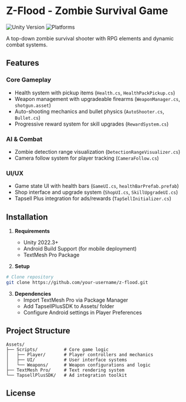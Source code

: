 # Z-Flood - Zombie Survival Game

![Unity Version](https://img.shields.io/badge/Unity-2022.3+-black.svg?logo=unity)
![Platforms](https://img.shields.io/badge/Platforms-Windows%20%7C%20Android-blue.svg)

A top-down zombie survival shooter with RPG elements and dynamic combat systems.

## Features

### Core Gameplay
- Health system with pickup items (`Health.cs`, `HealthPackPickup.cs`)
- Weapon management with upgradeable firearms (`WeaponManager.cs`, `shotgun.asset`)
- Auto-shooting mechanics and bullet physics (`AutoShooter.cs`, `Bullet.cs`)
- Progressive reward system for skill upgrades (`RewardSystem.cs`)

### AI & Combat
- Zombie detection range visualization (`DetectionRangeVisualizer.cs`)
- Camera follow system for player tracking (`CameraFollow.cs`)

### UI/UX
- Game state UI with health bars (`GameUI.cs`, `healthBarPrefab.prefab`)
- Shop interface and upgrade system (`ShopUI.cs`, `SkillUpgradeUI.cs`)
- Tapsell Plus integration for ads/rewards (`TapSellInitializer.cs`)

## Installation

1. **Requirements**
   - Unity 2022.3+
   - Android Build Support (for mobile deployment)
   - TextMesh Pro Package

2. **Setup**
```bash
# Clone repository
git clone https://github.com/your-username/z-flood.git
```

3. **Dependencies**
   - Import TextMesh Pro via Package Manager
   - Add TapsellPlusSDK to Assets/ folder
   - Configure Android settings in Player Preferences

## Project Structure

```
Assets/
├── Scripts/          # Core game logic
│   ├── Player/       # Player controllers and mechanics
│   ├── UI/           # User interface systems
│   └── Weapons/      # Weapon configurations and logic
├── TextMesh Pro/     # Text rendering system
└── TapsellPlusSDK/   # Ad integration toolkit
```

## License
[//]: # (Add license information here)